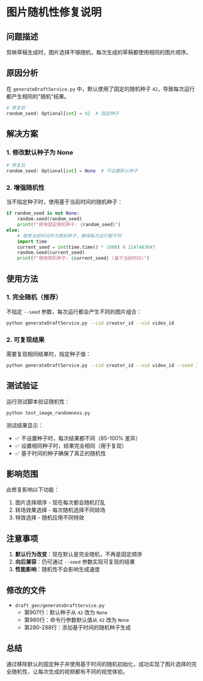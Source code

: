 # 图片随机性修复说明

## 问题描述
剪映草稿生成时，图片选择不够随机，每次生成的草稿都使用相同的图片顺序。

## 原因分析
在 `generateDraftService.py` 中，默认使用了固定的随机种子 `42`，导致每次运行都产生相同的"随机"结果。

```python
# 修复前
random_seed: Optional[int] = 42  # 固定种子
```

## 解决方案

### 1. 修改默认种子为 None
```python
# 修复后
random_seed: Optional[int] = None  # 不设置默认种子
```

### 2. 增强随机性
当不指定种子时，使用基于当前时间的随机种子：

```python
if random_seed is not None:
    random.seed(random_seed)
    print(f"使用固定随机种子: {random_seed}")
else:
    # 使用当前时间作为随机种子，确保每次运行都不同
    import time
    current_seed = int(time.time() * 1000) % 2147483647
    random.seed(current_seed)
    print(f"使用随机种子: {current_seed} (基于当前时间)")
```

## 使用方法

### 1. 完全随机（推荐）
不指定 `--seed` 参数，每次运行都会产生不同的图片组合：

```bash
python generateDraftService.py --cid creator_id --vid video_id
```

### 2. 可复现结果
需要复现相同结果时，指定种子值：

```bash
python generateDraftService.py --cid creator_id --vid video_id --seed 12345
```

## 测试验证

运行测试脚本验证随机性：

```bash
python test_image_randomness.py
```

测试结果显示：
- ✅ 不设置种子时，每次结果都不同（85-100% 差异）
- ✅ 设置相同种子时，结果完全相同（用于复现）
- ✅ 基于时间的种子确保了真正的随机性

## 影响范围

此修复影响以下功能：
1. 图片选择顺序 - 现在每次都会随机打乱
2. 转场效果选择 - 每次随机选择不同转场
3. 特效选择 - 随机应用不同特效

## 注意事项

1. **默认行为改变**：现在默认是完全随机，不再是固定顺序
2. **向后兼容**：仍可通过 `--seed` 参数实现可复现的结果
3. **性能影响**：随机性不会影响生成速度

## 修改的文件

- `draft_gen/generateDraftService.py`
  - 第907行：默认种子从 `42` 改为 `None`
  - 第980行：命令行参数默认值从 `42` 改为 `None`
  - 第280-288行：添加基于时间的随机种子生成

## 总结

通过移除默认的固定种子并使用基于时间的随机初始化，成功实现了图片选择的完全随机性，让每次生成的视频都有不同的视觉体验。